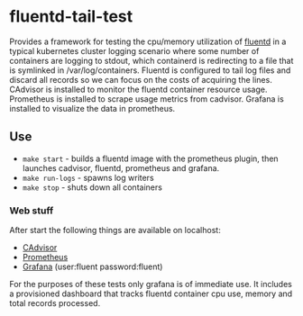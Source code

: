 # fluentd-tail-test

Provides a framework for testing the cpu/memory utilization of [fluentd](https://www.fluentd.org/) in a typical kubernetes cluster logging scenario where some number of containers are logging to stdout, which containerd is redirecting to a file that is symlinked in /var/log/containers. Fluentd is configured to tail log files and discard all records so we can focus on the costs of acquiring the lines. CAdvisor is installed to monitor the fluentd container resource usage. Prometheus is installed to scrape usage metrics from cadvisor. Grafana is installed to visualize the data in prometheus.

## Use

 - `make start` - builds a fluentd image with the prometheus plugin, then launches cadvisor, fluentd, prometheus and grafana.
 - `make run-logs` - spawns log writers
 - `make stop` - shuts down all containers

### Web stuff

After start the following things are available on localhost:

 - [CAdvisor](http://localhost:8080)
 - [Prometheus](http://localhost:9090)
 - [Grafana](http://localhost:3000/login) (user:fluent password:fluent)

For the purposes of these tests only grafana is of immediate use. It includes a provisioned dashboard that tracks fluentd container cpu use, memory and total records processed.
